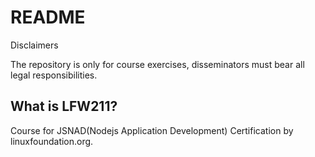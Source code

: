 # README

Disclaimers

The repository is only for course exercises, disseminators must bear all legal responsibilities.

## What is LFW211?

Course for JSNAD(Nodejs Application Development) Certification by linuxfoundation.org.
